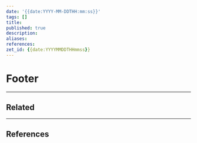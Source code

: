 ```yaml
---
date: '{{date:YYYY-MM-DDTHH:mm:ss}}'
tags: []
title: 
published: true
description:
aliases:
references:
zet_id: {{date:YYYYMMDDTHHmmss}}
---
```


# 

# Footer

---
## Related

---

## References